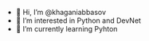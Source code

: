 - 👋 Hi, I’m @khaganiabbasov
- 👀 I’m interested in Python and DevNet
- 🌱 I’m currently learning Pyhton

<!---
khaganiabbasov/khaganiabbasov is a ✨ special ✨ repository because its `README.md` (this file) appears on your GitHub profile.
You can click the Preview link to take a look at your changes.
--->
